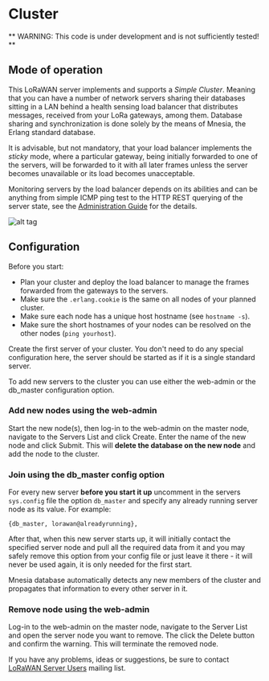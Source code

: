 # Cluster

** WARNING: This code is under development and is not sufficiently tested! **

## Mode of operation

This LoRaWAN server implements and supports a *Simple Cluster*. Meaning that you
can have a number of network servers sharing their databases sitting in a LAN
behind a health sensing load balancer that distributes messages, received from
your LoRa gateways, among them. Database sharing and synchronization is done
solely by the means of Mnesia, the Erlang standard database.

It is advisable, but not mandatory, that your load balancer implements the
*sticky* mode, where a particular gateway, being initially forwarded to one of
the servers, will be forwarded to it with all later frames unless the server
becomes unavailable or its load becomes unacceptable.

Monitoring servers by the load balancer depends on its abilities and can be
anything from simple ICMP ping test to the HTTP REST querying of the server state,
see the [Administration Guide](Administration.md) for the details.

![alt tag](https://raw.githubusercontent.com/gotthardp/lorawan-server/master/doc/images/cluster-setup.png)


## Configuration

Before you start:
 - Plan your cluster and deploy the load balancer to manage the frames forwarded
   from the gateways to the servers.
 - Make sure the `.erlang.cookie` is the same on all nodes of your planned cluster.
 - Make sure each node has a unique host hostname (see `hostname -s`).
 - Make sure the short hostnames of your nodes can be resolved on the other nodes
   (`ping yourhost`).

Create the first server of your cluster. You don't need to do any special
configuration here, the server should be started as if it is a single standard server.

To add new servers to the cluster you can use either the web-admin or the
db_master configuration option.

### Add new nodes using the web-admin

Start the new node(s), then log-in to the web-admin on the master node, navigate
to the Servers List and click Create. Enter the name of the new node and click
Submit. This will **delete the database on the new node** and add the node to
the cluster.

### Join using the db_master config option

For every new server **before you start it up** uncomment in the servers
`sys.config` file the option `db_master` and specify any already running server
node as its value. For example:

```
{db_master, lorawan@alreadyrunning},
```

After that, when this new server starts up, it will initially contact the specified
server node and pull all the required data from it and you may safely remove this
option from your config file or just leave it there - it will never be used again,
it is only needed for the first start.

Mnesia database automatically detects any new members of the cluster and
propagates that information to every other server in it.

### Remove node using the web-admin

Log-in to the web-admin on the master node, navigate to the Server List and open
the server node you want to remove. The click the Delete button and confirm the
warning. This will terminate the removed node.

If you have any problems, ideas or suggestions, be sure to contact
[LoRaWAN Server Users](mailto:lorawan-server@googlegroups.com) mailing list.
